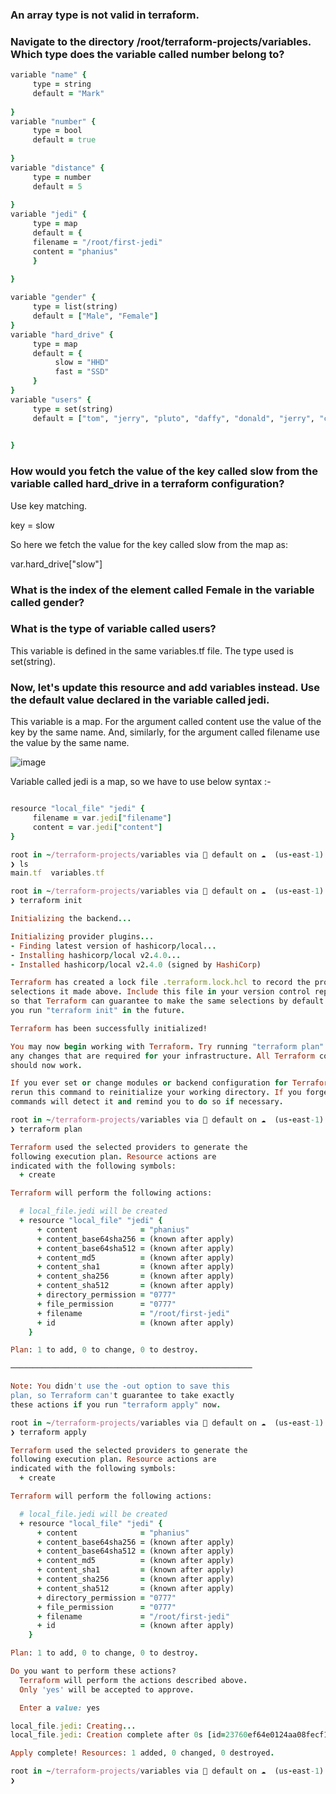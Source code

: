 ### An array type is not valid in terraform.


### Navigate to the directory /root/terraform-projects/variables. Which type does the variable called number belong to?


```ruby
variable "name" {
     type = string
     default = "Mark"
  
}
variable "number" {
     type = bool
     default = true
  
}
variable "distance" {
     type = number
     default = 5
  
}
variable "jedi" {
     type = map
     default = {
     filename = "/root/first-jedi"
     content = "phanius"
     }
  
}

variable "gender" {
     type = list(string)
     default = ["Male", "Female"]
}
variable "hard_drive" {
     type = map
     default = {
          slow = "HHD"
          fast = "SSD"
     }
}
variable "users" {
     type = set(string)
     default = ["tom", "jerry", "pluto", "daffy", "donald", "jerry", "chip", "dale"]

  
}
```

### How would you fetch the value of the key called slow from the variable called hard_drive in a terraform configuration?

Use key matching.

key = slow

So here we fetch the value for the key called slow from the map as:

var.hard_drive["slow"]

### What is the index of the element called Female in the variable called gender?

### What is the type of variable called users?
This variable is defined in the same variables.tf file. The type used is set(string).


### Now, let's update this resource and add variables instead. Use the default value declared in the variable called jedi.


This variable is a map. For the argument called content use the value of the key by the same name.
And, similarly, for the argument called filename use the value by the same name.

![image](https://github.com/Althaf-official/KodeKloud_Terraform/assets/105126131/b7212b81-413b-4b04-b349-38e6f7b0d39d)


Variable called jedi is a map, so we have to use below syntax :-
```ruby

resource "local_file" "jedi" {
     filename = var.jedi["filename"]
     content = var.jedi["content"]
}

root in ~/terraform-projects/variables via 💠 default on ☁️  (us-east-1) 
❯ ls
main.tf  variables.tf

root in ~/terraform-projects/variables via 💠 default on ☁️  (us-east-1) 
❯ terraform init

Initializing the backend...

Initializing provider plugins...
- Finding latest version of hashicorp/local...
- Installing hashicorp/local v2.4.0...
- Installed hashicorp/local v2.4.0 (signed by HashiCorp)

Terraform has created a lock file .terraform.lock.hcl to record the provider
selections it made above. Include this file in your version control repository
so that Terraform can guarantee to make the same selections by default when
you run "terraform init" in the future.

Terraform has been successfully initialized!

You may now begin working with Terraform. Try running "terraform plan" to see
any changes that are required for your infrastructure. All Terraform commands
should now work.

If you ever set or change modules or backend configuration for Terraform,
rerun this command to reinitialize your working directory. If you forget, other
commands will detect it and remind you to do so if necessary.

root in ~/terraform-projects/variables via 💠 default on ☁️  (us-east-1) 
❯ terraform plan

Terraform used the selected providers to generate the
following execution plan. Resource actions are
indicated with the following symbols:
  + create

Terraform will perform the following actions:

  # local_file.jedi will be created
  + resource "local_file" "jedi" {
      + content              = "phanius"
      + content_base64sha256 = (known after apply)
      + content_base64sha512 = (known after apply)
      + content_md5          = (known after apply)
      + content_sha1         = (known after apply)
      + content_sha256       = (known after apply)
      + content_sha512       = (known after apply)
      + directory_permission = "0777"
      + file_permission      = "0777"
      + filename             = "/root/first-jedi"
      + id                   = (known after apply)
    }

Plan: 1 to add, 0 to change, 0 to destroy.

──────────────────────────────────────────────────────

Note: You didn't use the -out option to save this
plan, so Terraform can't guarantee to take exactly
these actions if you run "terraform apply" now.

root in ~/terraform-projects/variables via 💠 default on ☁️  (us-east-1) 
❯ terraform apply

Terraform used the selected providers to generate the
following execution plan. Resource actions are
indicated with the following symbols:
  + create

Terraform will perform the following actions:

  # local_file.jedi will be created
  + resource "local_file" "jedi" {
      + content              = "phanius"
      + content_base64sha256 = (known after apply)
      + content_base64sha512 = (known after apply)
      + content_md5          = (known after apply)
      + content_sha1         = (known after apply)
      + content_sha256       = (known after apply)
      + content_sha512       = (known after apply)
      + directory_permission = "0777"
      + file_permission      = "0777"
      + filename             = "/root/first-jedi"
      + id                   = (known after apply)
    }

Plan: 1 to add, 0 to change, 0 to destroy.

Do you want to perform these actions?
  Terraform will perform the actions described above.
  Only 'yes' will be accepted to approve.

  Enter a value: yes

local_file.jedi: Creating...
local_file.jedi: Creation complete after 0s [id=23760ef64e0124aa08fecf101c302d3b64220d1a]

Apply complete! Resources: 1 added, 0 changed, 0 destroyed.

root in ~/terraform-projects/variables via 💠 default on ☁️  (us-east-1) took 2s 
❯ 


```
